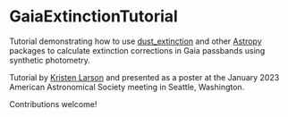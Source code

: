 # GaiaExtinctionTutorial

Tutorial demonstrating how to use [dust_extinction](https://github.com/karllark/dust_extinction) and other [Astropy](https://www.astropy.org) 
packages to calculate extinction corrections in Gaia passbands using synthetic photometry.

Tutorial by [Kristen Larson](https://github.com/krislars) and presented as a poster at the January 2023  American Astronomical Society meeting in Seattle, Washington. 

Contributions welcome!
